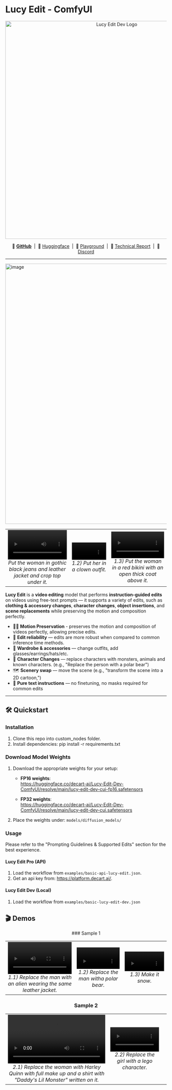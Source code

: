 # Lucy Edit - ComfyUI

<p align="center">
  <img src="assets/logo.png" width="680" alt="Lucy Edit Dev Logo"/>
</p>

<p align="center">
  🧪 <a href="http://github.com/DecartAI/lucy-edit-comfyui"><b>GitHub</b></a>
  &nbsp;|&nbsp; 🤗 <a href="https://huggingface.co/decart-ai/Lucy-Edit-Dev">Huggingface</a>
  &nbsp;|&nbsp; 📖 <a href="https://platform.decart.ai">Playground</a>
  &nbsp;|&nbsp; 📑 <a href="https://d2drjpuinn46lb.cloudfront.net/Lucy_Edit__High_Fidelity_Text_Guided_Video_Editing.pdf">Technical Report</a>
  &nbsp;|&nbsp; 💬 <a href="https://discord.gg/decart">Discord</a>
</p>

---

<img width="2559" height="812" alt="image" src="https://github.com/user-attachments/assets/291f41d2-f4a4-4d36-a0cf-f73a05fd0a0c" />


<div align="center">

<table>
<tr>
<td align="center">
  <video src="https://github.com/user-attachments/assets/5084db41-be23-47a2-97a2-4f6bf7229809" width="100%" controls>
    Your browser does not support the video tag.
  </video>
  <br/>
  <em>Put the woman in gothic black jeans and leather jacket and crop top under it.</em>
</td>
<td align="center">
  <video src="https://github.com/user-attachments/assets/f72e58e1-f00b-45a7-a2d4-28bea2aad11c" width="100%" controls>
    Your browser does not support the video tag.
  </video>
  <br/>
  <em>1.2) Put her in a clown outfit.</em>
</td>
<td align="center">
  <video src="https://github.com/user-attachments/assets/51263d11-66e9-4bdc-a41d-b59ee628332d" width="100%" controls>
    Your browser does not support the video tag.
  </video>
  <br/>
  <em>1.3) Put the woman in a red bikini with an open thick coat above it.</em>
</td>
</tr>
</table>
</div>


**Lucy Edit** is a **video editing** model that performs **instruction-guided edits** on videos using free-text prompts — it supports a variety of edits, such as **clothing & accessory changes**, **character changes**, **object insertions**, and **scene replacements** while preserving the motion and composition perfectly.

- 🏃‍♂️ **Motion Preservation** - preserves the motion and composition of videos perfectly, allowing precise edits.
- 🎯 **Edit reliability** — edits are more robust when compared to common inference time methods.
- 🧢 **Wardrobe & accessories** — change outfits, add glasses/earrings/hats/etc.
- 🧌 **Character Changes** — replace characters with monsters, animals and known characters. (e.g., "Replace the person with a polar bear")
- 🗺️ **Scenery swap** — move the scene (e.g., "transform the scene into a 2D cartoon,")  
- 📝 **Pure text instructions** — no finetuning, no masks required for common edits  

---

## 🛠️ Quickstart

### Installation

1. Clone this repo into custom_nodes folder.
1. Install dependencies: pip install -r requirements.txt

### Download Model Weights

1. Download the appropriate weights for your setup:

   * **FP16 weights**:  
     https://huggingface.co/decart-ai/Lucy-Edit-Dev-ComfyUI/resolve/main/lucy-edit-dev-cui-fp16.safetensors

   * **FP32 weights**:  
     https://huggingface.co/decart-ai/Lucy-Edit-Dev-ComfyUI/resolve/main/lucy-edit-dev-cui.safetensors

2. Place the weights under: `models/diffusion_models/`

### Usage
Please refer to the "Prompting Guidelines & Supported Edits" section for the best experience.

#### Lucy Edit Pro (API)
1. Load the workflow from `examples/basic-api-lucy-edit.json`.
1. Get an api key from: https://platform.decart.ai/.


#### Lucy Edit Dev (Local)
1. Load the workflow from `examples/basic-lucy-edit-dev.json`

## 🎬 Demos

<div align="center">
### Sample 1
<table>
<tr>
<td align="center">
  <video src="https://github.com/user-attachments/assets/0ac94178-ce03-4e9d-9326-676fe6146bc6" width="100%" controls>
    Your browser does not support the video tag.
  </video>
  <br/>
  <em>1.1) Replace the man with an alien wearing the same leather jacket.</em>
</td>
<td align="center">
  <video src="https://github.com/user-attachments/assets/78275b81-04b4-4ee7-afa2-79fdcf54b688" width="100%" controls>
    Your browser does not support the video tag.
  </video>
  <br/>
  <em>1.2) Replace the man witha polar bear.</em>
</td>
<td align="center">
  <video src="https://github.com/user-attachments/assets/3ad89caa-8b89-4322-a1ef-e92df45c907a" width="100%" controls>
    Your browser does not support the video tag.
  </video>
  <br/>
  <em>1.3) Make it snow.</em>
</td>
</tr>
</table>

### Sample 2
<table>
<tr>
<td align="center">
  <video src="https://github.com/user-attachments/assets/443c36a8-dfc9-4a11-8873-4ed4985753ee" width="100%" controls>
    Your browser does not support the video tag.
  </video>
  <br/>
  <em>2.1) Replace the woman with Harley Quinn with full make up and a shirt with "Daddy's Lil Monster" written on it.</em>
</td>
<td align="center">
  <video src="https://github.com/user-attachments/assets/e9654e91-e0f4-479e-8632-d567178ea72f" width="100%" controls>
    Your browser does not support the video tag.
  </video>
  <br/>
  <em>2.2) Replace the girl with a lego character.</em>
</td>
<td align="center">
  <video src="https://github.com/